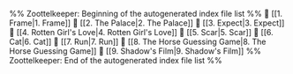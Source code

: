 %% Zoottelkeeper: Beginning of the autogenerated index file list  %%
📄 [[1. Frame|1. Frame]]
📄 [[2. The Palace|2. The Palace]]
📄 [[3. Expect|3. Expect]]
📄 [[4. Rotten Girl's Love|4. Rotten Girl's Love]]
📄 [[5. Scar|5. Scar]]
📄 [[6. Cat|6. Cat]]
📄 [[7. Run|7. Run]]
📄 [[8. The Horse Guessing Game|8. The Horse Guessing Game]]
📄 [[9. Shadow's Film|9. Shadow's Film]]
%% Zoottelkeeper: End of the autogenerated index file list  %%
